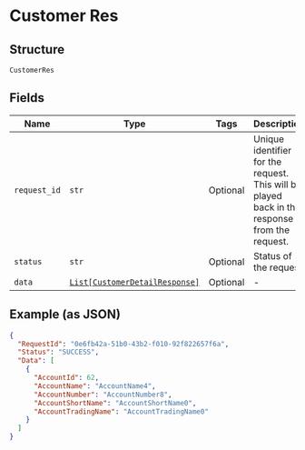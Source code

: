 
# Customer Res

## Structure

`CustomerRes`

## Fields

| Name | Type | Tags | Description |
|  --- | --- | --- | --- |
| `request_id` | `str` | Optional | Unique identifier for the request. This will be played back in the response from the request. |
| `status` | `str` | Optional | Status of the request |
| `data` | [`List[CustomerDetailResponse]`](../../doc/models/customer-detail-response.md) | Optional | - |

## Example (as JSON)

```json
{
  "RequestId": "0e6fb42a-51b0-43b2-f010-92f822657f6a",
  "Status": "SUCCESS",
  "Data": [
    {
      "AccountId": 62,
      "AccountName": "AccountName4",
      "AccountNumber": "AccountNumber8",
      "AccountShortName": "AccountShortName0",
      "AccountTradingName": "AccountTradingName0"
    }
  ]
}
```

